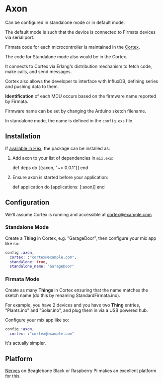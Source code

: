 # Axon

Can be configured in standalone mode or in default mode.

The default mode is such that the device is connected to Firmata devices via serial port.

Firmata code for each microcontroller is maintained in the [Cortex](https://github.com/fatehitech/cortex).

The code for Standalone mode also would be in the Cortex.

It connects to Cortex via Erlang's distribution mechanism to fetch code, make calls, and send messages.

Cortex also allows the developer to interface with InfluxDB, defining series and pushing data to them.

**Identification** of each MCU occurs based on the firmware name reported by Firmata.

Firmware name can be set by changing the Arduino sketch filename.

In standalone mode, the name is defined in the `config.exs` file.

## Installation

If [available in Hex](https://hex.pm/docs/publish), the package can be installed as:

  1. Add axon to your list of dependencies in `mix.exs`:

        def deps do
          [{:axon, "~> 0.0.1"}]
        end

  2. Ensure axon is started before your application:

        def application do
          [applications: [:axon]]
        end

## Configuration

We'll assume Cortex is running and accessible at cortex@example.com

### Standalone Mode

Create a **Thing** in Cortex, e.g. "GarageDoor", then configure your mix app like so:

```elixir
config :axon,
  cortex: :"cortex@example.com",
  standalone: true,
  standalone_name: "GarageDoor"
```

### Firmata Mode

Create as many **Things** in Cortex ensuring that the name matches the sketch name (do this by renaming StandardFirmata.ino).

For example, you have 2 devices and you have two **Thing** entries, "Plants.ino" and "Solar.ino", and plug them in via a USB powered hub.

Configure your mix app like so:

```elixir
config :axon,
  cortex: :"cortex@example.com"
```

It's actually simpler.

## Platform

[Nerves](http://nerves-project.org) on Beaglebone Black or Raspberry Pi makes an excellent platform for this.
